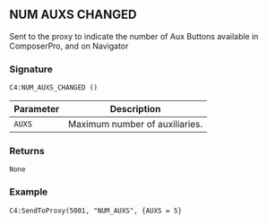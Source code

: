 ## NUM AUXS CHANGED

Sent to the proxy to indicate the number of Aux Buttons available in ComposerPro, and on Navigator


### Signature

`C4:NUM_AUXS_CHANGED ()`


| Parameter | Description |
| --- | --- |
| `AUXS` | Maximum number of auxiliaries. |


### Returns

`None`


### Example

`C4:SendToProxy(5001, "NUM_AUXS", {AUXS = 5}`

